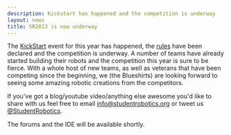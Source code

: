 ```yaml
---
description: Kickstart has happened and the competition is underway
layout: news
title: SR2013 is now underway
---
```

The [KickStart](/events/kickstart) event for this year has happened,
the [rules](/docs/rules/) have been declared
and the competition is underway. A number of teams have already started
building their robots and the competition this year is sure to be fierce.
With a whole host of new teams, as well as veterans that have been competing
since the beginning, we (the Blueshirts) are looking forward to seeing some
amazing robotic creations from the competitors.

If you've got a blog/youtube video/anything else awesome you'd like to share
with us feel free to email [info@studentrobotics.org](mailto:info@studentrobotics.org)
or tweet us [@StudentRobotics](https://twitter.com/StudentRobotics).

The forums and the IDE will be available shortly.
